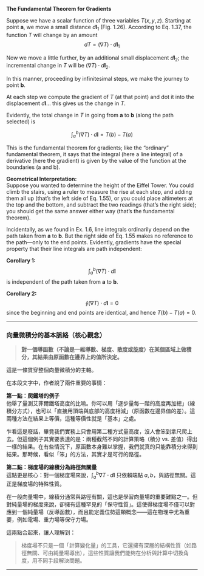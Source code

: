 
**The Fundamental Theorem for Gradients**

Suppose we have a scalar function of three variables $T(x, y, z)$. Starting at point **a**, we move a small distance $d\mathbf{l}_1$ (Fig. 1.26). According to Eq. 1.37, the function $T$ will change by an amount  
$$
dT = (\nabla T) \cdot d\mathbf{l}_1
$$

Now we move a little further, by an additional small displacement $d\mathbf{l}_2$; the incremental change in $T$ will be $(\nabla T) \cdot d\mathbf{l}_2$. 

In this manner, proceeding by infinitesimal steps, we make the journey to point **b**. 

At each step we compute the gradient of $T$ (at that point) and dot it into the displacement $d\mathbf{l}$... this gives us the change in $T$. 

Evidently, the total change in $T$ in going from **a** to **b** (along the path selected) is

$$
\int_a^b (\nabla T) \cdot d\mathbf{l} = T(b) - T(a)
$$

This is the fundamental theorem for gradients; like the “ordinary” fundamental theorem, it says that the integral (here a line integral) of a derivative (here the gradient) is given by the value of the function at the boundaries (a and b).

**Geometrical Interpretation:**  
Suppose you wanted to determine the height of the Eiffel Tower. You could climb the stairs, using a ruler to measure the rise at each step, and adding them all up (that’s the left side of Eq. 1.55), or you could place altimeters at the top and the bottom, and subtract the two readings (that’s the right side); you should get the same answer either way (that’s the fundamental theorem).

Incidentally, as we found in Ex. 1.6, line integrals ordinarily depend on the path taken from **a** to **b**. But the right side of Eq. 1.55 makes no reference to the path—only to the end points. Evidently, gradients have the special property that their line integrals are path independent:

**Corollary 1:**  
$$
\int_a^b (\nabla T) \cdot d\mathbf{l}
$$
is independent of the path taken from **a** to **b**.

**Corollary 2:**  
$$
\oint (\nabla T) \cdot d\mathbf{l} = 0
$$
since the beginning and end points are identical, and hence $T(b) - T(a) = 0$.

---

### 向量微積分的基本脈絡（核心觀念）

> **對一個導函數（不論是一維導數、梯度、散度或旋度）在某個區域上做積分，其結果由原函數在邊界上的值所決定。**

這是一條貫穿整個向量微積分的主軸。

在本段文字中，作者說了兩件重要的事情：

**第一點：爬鐵塔的例子**  
他舉了量測艾菲爾鐵塔高度的比喻。你可以用「逐步量每一階的高度再加總」（線積分方式），也可以「直接用頂端與底部的高度相減」（原函數在邊界值的差）。這兩種方法在結果上等價，這種等價性就是「基本」之處。

乍看這是廢話，畢竟我們實務上只會用第二種方式量高度，沒人會笨到拿尺爬上去。但這個例子其實要表達的是：兩種截然不同的計算策略（積分 vs. 差值）得出一樣的結果。在有些情況下，原函數本身難以掌握，我們就真的只能靠積分來得到結果。那時候，看似「笨」的方法，其實才是可行的路徑。

**第二點：梯度場的線積分為路徑無關量**  
這點更是核心：對一個梯度場來說，$\int_a^b \nabla T \cdot d\mathbf{l}$ 只依賴端點 $a, b$，與路徑無關。這正是梯度場的特殊性質。

在一般向量場中，線積分通常與路徑有關，這也是學習向量場的重要難點之一。但對純量場的梯度來說，卻擁有這種罕見的「保守性質」。這使得梯度場不僅可以對應到一個純量場（反導函數），而且能定義位勢這類概念——這在物理中尤為重要，例如電場、重力場等保守力場。

這兩點合起來，讓人理解到：  
> 梯度場不只是一個「計算變化量」的工具，它還擁有深層的結構性質（如路徑無關、可由純量場導出），這些性質讓我們能夠在分析與計算中切換角度，用不同手段解決問題。

---

